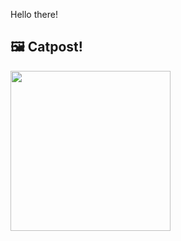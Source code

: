 Hello there!



## 🖼️ Catpost!

<sub>
    <img src="https://cdn2.thecatapi.com/images/dg8.jpg" height="256">
</sub>


